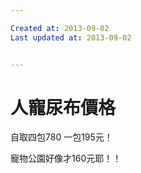 ```yaml
---

Created at: 2013-09-02
Last updated at: 2013-09-02


---
```


# 人寵尿布價格


自取四包780
一包195元！

寵物公園好像才160元耶！！


